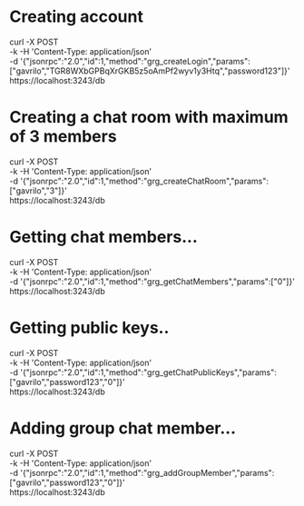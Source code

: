 <h1>Creating account</h1>

curl -X POST \
      -k -H 'Content-Type: application/json' \
     -d '{"jsonrpc":"2.0","id":1,"method":"grg_createLogin","params":["gavrilo","TGR8WXbGPBqXrGKB5z5oAmPf2wyv1y3Htq","password123"]}' \
     https://localhost:3243/db

<h1>Creating a chat room with maximum of 3 members</h1>

curl -X POST \
      -k -H 'Content-Type: application/json' \
     -d '{"jsonrpc":"2.0","id":1,"method":"grg_createChatRoom","params":["gavrilo","3"]}' \
     https://localhost:3243/db

<h1>Getting chat members...</h1>

curl -X POST \
      -k -H 'Content-Type: application/json' \
     -d '{"jsonrpc":"2.0","id":1,"method":"grg_getChatMembers","params":["0"]}' \
     https://localhost:3243/db
     
<h1>Getting public keys..</h1>

curl -X POST \
      -k -H 'Content-Type: application/json' \
     -d '{"jsonrpc":"2.0","id":1,"method":"grg_getChatPublicKeys","params":["gavrilo","password123","0"]}' \
     https://localhost:3243/db


<h1>Adding group chat member...</h1>

curl -X POST \
      -k -H 'Content-Type: application/json' \
     -d '{"jsonrpc":"2.0","id":1,"method":"grg_addGroupMember","params":["gavrilo","password123","0"]}' \
     https://localhost:3243/db
